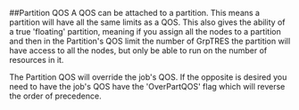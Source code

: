 ##Partition QOS 
A QOS can be attached to a partition. This means a partition will have all the same limits as a QOS. 
This also gives the ability of a true 'floating' partition, meaning if you assign all the nodes to a 
partition and then in the Partition's QOS limit the number of GrpTRES the partition will have access 
to all the nodes, but only be able to run on the number of resources in it.

The Partition QOS will override the job's QOS. If the opposite is desired you need to have the job's 
QOS have the 'OverPartQOS' flag which will reverse the order of precedence.
